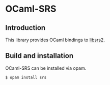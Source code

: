 # OCaml-SRS

## Introduction

This library provides OCaml bindings to [libsrs2](http://www.libsrs2.org/).

## Build and installation

OCaml-SRS can be installed via opam.

    $ opam install srs
